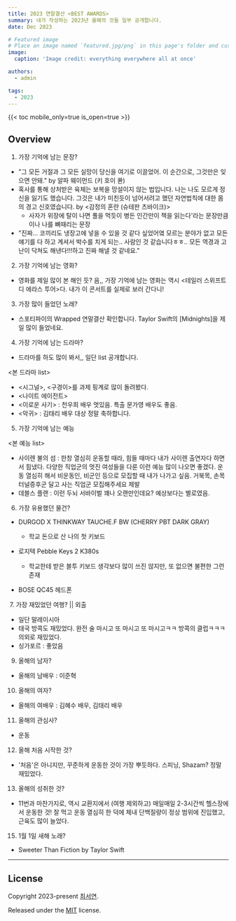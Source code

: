```yaml
---
title: 2023 연말결산 <BEST AWARDS>
summary: 내가 작성하는 2023년 올해의 것들 일부 공개합니다.
date: Dec 2023

# Featured image
# Place an image named `featured.jpg/png` in this page's folder and customize its options here.
image:
  caption: 'Image credit: everything everywhere all at once'

authors:
  - admin

tags:
  - 2023
---
```




{{< toc mobile_only=true is_open=true >}}

## Overview

1. 가장 기억에 남는 문장?
- "그 모든 거절과 그 모든 실망이 당신을 여기로 이끌었어. 이 순간으로, 그것만은 잊으면 안돼." by 알파 웨이먼드 (키 호이 콴)
- 혹사를 통해 상처받은 육체는 보복을 망설이지 않는 법입니다. 나는 나도 모르게 정신을 잃기도 했습니다. 그것은 내가 미친듯이 넘어서려고 했던 자연법칙에 대한 몸의 경고 신호였습니다. by <감정의 혼란 (슈테판 츠바이크)>
  - 사자가 위장에 탈이 나면 풀을 먹듯이 병든 인간만이 책을 읽는다'라는 문장만큼이나 나를 뼈때리는 문장
- "진짜... 코끼리도 냉장고에 넣을 수 있을 것 같다 싶었어옄 모르는 분야가 없고 모든 얘기를 다 하고 계셔서 박수를 치게 되는.. 사람인 것 같습니다ㅎㅎ.. 모든 역경과 고난이 닥쳐도 해낸다!!!하고 진짜 해낼 것 같네요."

2. 가장 기억에 남는 영화?
- 영화를 제일 많이 본 해인 듯? 음,, 가장 기억에 남는 영화는 역시 <테일러 스위프트 디 에라스 투어>다. 내가 이 콘서트를 실제로 보러 간다니!

3. 가장 많이 들었던 노래?
- 스포티파이의 Wrapped 연말결산 확인합니다. 
Taylor Swift의 [Midnights]을 제일 많이 들었네요.

4. 가장 기억에 남는 드라마?
- 드라마를 하도 많이 봐서,, 일단 list 공개합니다.

<본 드라마 list>
- <시그널>, <구경이>를 과제 핑계로 많이 돌려봤다. 
- <나이트 에이전트>
- <이로운 사기>
: 천우희 배우 멋있음. 특출 문가영 배우도 좋음.
- <악귀>
: 김태리 배우 대상 정말 축하합니다.


5. 가장 기억에 남는 예능

<본 예능 list>
- 사이렌 불의 섬
: 한창 열심히 운동할 때라, 힘들 때마다 내가 사이렌 출연자다 하면서 힘냈다. 다양한 직업군의 멋진 여성들을 다룬 이런 예능 많이 나오면 좋겠다. 운동 열심히 해서 비운동인, 비군인 등으로 모집할 때 내가 나가고 싶음. 거북목, 손목터널증후군 달고 사는 직업군 모집해주세요 제발
- 데블스 플랜 
: 이런 두뇌 서바이벌 꽤나 오랜만인데요? 예상보다는 별로였음.

6. 가장 유용했던 물건?

- DURGOD X THINKWAY TAUCHE.F BW (CHERRY PBT DARK GRAY)
  - 학교 돈으로 산 나의 첫 키보드

- 로지텍 Pebble Keys 2 K380s 
  - 학교한테 받은 블투 키보드 
    생각보다 많이 쓰진 않지만, 또 없으면 불편한 그런 존재
- BOSE QC45 헤드폰

​
7. 가장 재밌었던 여행? || 외출
- 일단 말레이시아
- 태국 방콕도 재밌었다. 완전 술 마시고 또 마시고 또 마시고ㅋㅋ 방콕의 클럽ㅋㅋㅋ 의외로 재밌었다. 
- 싱가포르 : 좋았음

9. 올해의 남자?
- 올해의 남배우 : 이준혁

10. 올해의 여자?
- 올해의 여배우 : 김혜수 배우, 김태리 배우

11. 올해의 관심사?
- 운동

12. 올해 처음 시작한 것?
- '처음'은 아니지만, 꾸준하게 운동한 것이 가장 뿌듯하다. 스피닝, Shazam? 정말 재밌었다. 

13. 올해의 성취한 것?
- 11번과 마찬가지로, 역시 교환지에서 (여행 제외하고) 매일매일 2-3시간씩 헬스장에서 운동한 것! 잘 먹고 운동 열심히 한 덕에 체내 단백질량이 정상 범위에 진입했고, 근육도 많이 늘었다. 

15. 1월 1일 새해 노래?
- Sweeter Than Fiction by Taylor Swift


---------------------------------------------

## License

Copyright 2023-present [최서연](https://blog.naver.com/yseoharu/223308420833).

Released under the [MIT](https://github.com/HugoBlox/hugo-blox-builder/blob/main/LICENSE.md) license.
